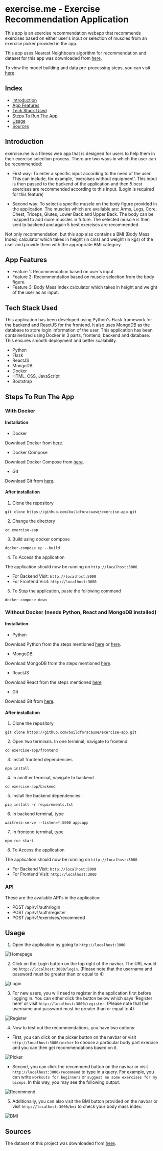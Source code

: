 # exercise.me - Exercise Recommendation Application

This app is an exercise recommendation webapp that recommends exercises based on either user's input or selection of muscles from an exercise picker provided in the app.

This app uses Nearest Neighbours algorithm for recommendation and dataset for this app was downloaded from [here](https://github.com/yuhonas/free-exercise-db). 

To view the model building and data pre-processing steps, you can visit [here](https://github.com/buildforacause/exercise-app/blob/main/notebook/JTP_Technical.ipynb)


## Index

- [Introduction](#introduction)
- [App Features](#app-features)
- [Tech Stack Used](#tech-stack-used)
- [Steps To Run The App](#steps-to-run-the-app)
- [Usage](#usage)
- [Sources](#sources)

## Introduction

exercise.me is a fitness web app that is designed for users to help them in their exercise selection process. There are two ways in which the user can be recommended:

 - First way: To enter a specific input according to the need of the user. This can include, for example, 'exercises without equipment'. This input is then passed to the backend of the application and then 5 best exercises are recommended according to this input. (Login is required for this feature)

 - Second way: To select a specific muscle on the body figure provided in the application. The muscles which are available are: Arms, Legs, Core, Chest, Triceps, Glutes, Lower Back and Upper Back. The body can be mapped to add more muscles in future. The selected muscle is then sent to backend and again 5 best exercises are recommended.

Not only recommendation, but this app also contains a BMI (Body Mass Index) calculator which takes in height (in cms) and weight (in kgs) of the user and provide them with the appropriate BMI category.

## App Features

- Feature 1: Recommendation based on user's input.
- Feature 2: Recommendation based on muscle selection from the body figure.
- Feature 3: Body Mass Index calculator which takes in height and weight of the user as an input.

## Tech Stack Used

This application has been developed using Python's Flask framework for the backend and ReactJS for the frontend. It also uses MongoDB as the database to store login information of the user. This application has been containerized using Docker in 3 parts, frontend, backend and database. This ensures smooth deployment and better scalability.

- Python
- Flask
- ReactJS
- MongoDB
- Docker
- HTML, CSS, JavaScript
- Bootstrap

## Steps To Run The App

### With Docker

#### Installation

- Docker 

Download Docker from [here](https://docs.docker.com/get-docker/).

- Docker Compose

Download Docker Compose from [here](https://docs.docker.com/compose/install/).

- Git

Download Git from [here](https://git-scm.com/book/en/v2/Getting-Started-Installing-Git).

#### After installation

1. Clone the repository

```
git clone https://github.com/buildforacause/exercise-app.git
```

2. Change the directory

```
cd exercise-app
```

3. Build using docker compose

```
docker-compose up --build
```

4. To Access the application

The application should now be running on `http://localhost:3000`.

- For Backend Visit: `http://localhost:5000`
- For Frontend Visit: `http://localhost:3000`

5. To Stop the application, paste the following command
    
```
docker-compose down
```

### Without Docker (needs Python, React and MongoDB installed)


#### Installation

- Python

Download Python from the steps mentioned [here](https://www.datacamp.com/blog/how-to-install-python) or [here](https://docs.python.org/3.10/using/windows.html?highlight=download).

- MongoDB

Download MongoDB from the steps mentioned [here](https://www.mongodb.com/docs/manual/installation/).

- ReactJS

Download React from the steps mentioned [here](https://www.freecodecamp.org/news/how-to-install-react-a-step-by-step-guide/)

- Git

Download Git from [here](https://git-scm.com/book/en/v2/Getting-Started-Installing-Git).


#### After installation

1. Clone the repository

```
git clone https://github.com/buildforacause/exercise-app.git
```

2. Open two terminals. In one terminal, navigate to frontend

```
cd exercise-app/frontend
```

3. Install frontend dependencies

```
npm install
```

4. In another terminal, navigate to backend

```
cd exercise-app/backend
```

5. Install the backend dependencies:

```
pip install -r requirements.txt
```

6. In backend terminal, type

```
waitress-serve --listen=*:5000 app:app
```

7. In frontend terminal, type

```
npm run start
```

8. To Access the application

The application should now be running on `http://localhost:3000`.

- For Backend Visit: `http://localhost:5000`
- For Frontend Visit: `http://localhost:3000`


### API

These are the available API's in the application:

- POST /api/v1/auth/login 
- POST /api/v1/auth/register
- POST /api/v1/exercises/recommend

## Usage

1. Open the application by going to `http://localhost:3000`.

![Homepage](https://raw.githubusercontent.com/buildforacause/exercise-app/main/screenshots/homepage.png)


2. Click on the Login button on the top right of the navbar. The URL would be `http://localhost:3000/login`. (Please note that the username and password must be greater than or equal to 4)

![Login](https://raw.githubusercontent.com/buildforacause/exercise-app/main/screenshots/login.png)

3. For new users, you will need to register in the application first before logging in. You can either click the button below which says 'Register here' or visit `http://localhost:3000/register`. (Please note that the username and password must be greater than or equal to 4)

![Register](https://raw.githubusercontent.com/buildforacause/exercise-app/main/screenshots/register.png)

4. Now to test out the recommendations, you have two options:

- First, you can click on the picker button on the navbar or visit `http://localhost:3000/picker` to choose a particular body part exercise and you can then get recommendations based on it.

![Picker](https://raw.githubusercontent.com/buildforacause/exercise-app/main/screenshots/picker.png)

- Second, you can click the recommend button on the navbar or visit `http://localhost:3000/recommend` to type in a query. For example, you can write `workouts for beginners` or `suggest me some exercises for my biceps`. In this way, you may see the following output.

![Recommend](https://raw.githubusercontent.com/buildforacause/exercise-app/main/screenshots/recommend.png)


5. Additionally, you can also visit the BMI button provided on the navbar or visit `http://localhost:3000/bmi` to check your body mass index.

![BMI](https://raw.githubusercontent.com/buildforacause/exercise-app/main/screenshots/bmi.png)


## Sources

The dataset of this project was downloaded from [here](https://github.com/yuhonas/free-exercise-db).
